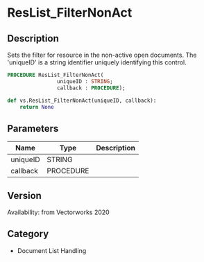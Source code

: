 # ResList_FilterNonAct

## Description
Sets the filter for resource in the non-active open documents. The 'uniqueID' is a string identifier uniquely identifying this control.

```pascal
PROCEDURE ResList_FilterNonAct(
				uniqueID : STRING;
				callback : PROCEDURE);
```

```python
def vs.ResList_FilterNonAct(uniqueID, callback):
    return None
```

## Parameters
|Name|Type|Description|
|---|---|---|
|uniqueID|STRING|   |
|callback|PROCEDURE|   |

## Version
Availability: from Vectorworks 2020

## Category
* Document List Handling

